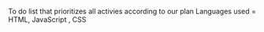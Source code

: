 To do list that prioritizes all activies according to our plan
Languages used = HTML, JavaScript , CSS
